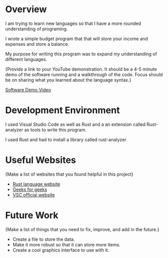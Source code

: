 # Overview

I am trying to learn new languages so that I have a more rounded understanding of programing. 

I wrote a simple budget program that that will store your income and expenses and store a balance. 

My purpose for writing this program was to expand my understanding of different languages. 

{Provide a link to your YouTube demonstration. It should be a 4-5 minute demo of the software running and a walkthrough of the code. Focus should be on sharing what you learned about the language syntax.}

[Software Demo Video](http://youtube.link.goes.here)

# Development Environment

I used Visual Studio Code as well as Rust and a an extension called Rust-analyzer as tools to write this program.

I used Rust and had to install a library called rust-analyzer.

# Useful Websites

{Make a list of websites that you found helpful in this project}

- [Rust language website](https://users.rust-lang.org/)
- [Geeks for geeks](https://www.geeksforgeeks.org/how-to-setup-rust-in-vscode/?ref=ml_lbp)
- [VSC official website](https://code.visualstudio.com/docs/languages/rust)

# Future Work

{Make a list of things that you need to fix, improve, and add in the future.}

- Create a file to store the data.
- Make it more robust so that it can store more items.
- Create a cool graphics interface to use with it.